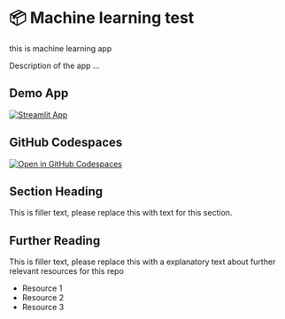 # 📦 Machine learning test 

 this is machine learning app


Description of the app ...

## Demo App

[![Streamlit App](https://static.streamlit.io/badges/streamlit_badge_black_white.svg)](https://fars_machinelearning.streamlit.app/)

## GitHub Codespaces

[![Open in GitHub Codespaces](https://github.com/codespaces/badge.svg)](https://codespaces.new/streamlit/app-starter-kit?quickstart=1)

## Section Heading

This is filler text, please replace this with text for this section.

## Further Reading

This is filler text, please replace this with a explanatory text about further relevant resources for this repo
- Resource 1
- Resource 2
- Resource 3
